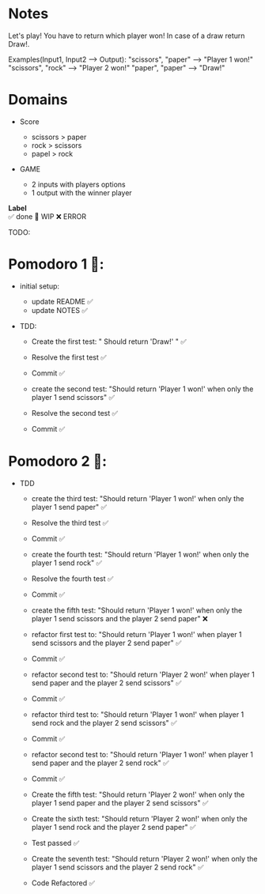 # Notes

Let's play! You have to return which player won! In case of a draw return Draw!.

Examples(Input1, Input2 --> Output):
"scissors", "paper" --> "Player 1 won!"
"scissors", "rock" --> "Player 2 won!"
"paper", "paper" --> "Draw!"

# Domains

- Score
    - scissors > paper
    - rock > scissors
    - papel > rock

- GAME
    - 2 inputs with players options
    - 1 output with the winner player

**Label**  
✅ done 🚧 WIP ❌ ERROR

TODO:

# Pomodoro 1 🍅:
- initial setup:
    - update README ✅
    - update NOTES ✅

- TDD:
    - Create the first test: " Should return 'Draw!' " ✅
    - Resolve the first test ✅
    - Commit ✅

    - create the second test: "Should return 'Player 1 won!' when only the player 1 send scissors" ✅
    - Resolve the second test ✅
    - Commit ✅

# Pomodoro 2 🍅:
- TDD
    - create the third test: "Should return 'Player 1 won!' when only the player 1 send paper" ✅
    - Resolve the third test ✅
    - Commit ✅

    - create the fourth test: "Should return 'Player 1 won!' when only the player 1 send rock" ✅
    - Resolve the fourth test ✅
    - Commit ✅

    - create the fifth test: "Should return 'Player 1 won!' when only the player 1 send scissors and the player 2 send paper" ❌ 
    - refactor first test to: "Should return 'Player 1 won!' when  player 1 send scissors and the player 2 send paper" ✅ 
    - Commit ✅

    - refactor second test to: "Should return 'Player 2 won!' when player 1 send paper and the player 2 send scissors" ✅
    - Commit ✅

    - refactor third test to: "Should return 'Player 1 won!' when player 1 send rock and the player 2 send scissors" ✅
    - Commit ✅

    - refactor second test to: "Should return 'Player 1 won!' when player 1 send paper and the player 2 send rock" ✅
    - Commit ✅

    - Create the fifth test: "Should return 'Player 2 won!' when only the player 1 send paper and the player 2 send scissors" ✅

    - Create the sixth test: "Should return 'Player 2 won!' when only the player 1 send rock and the player 2 send paper" ✅
    - Test passed ✅

    - Create the seventh test: "Should return 'Player 2 won!' when only the player 1 send scissors and the player 2 send rock" ✅

    - Code Refactored ✅

